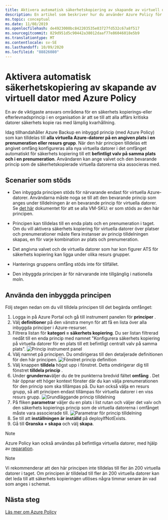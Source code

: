 ```yaml
---
title: Aktivera automatisk säkerhetskopiering av skapande av virtuell dator med Azure Policy
description: En artikel som beskriver hur du använder Azure Policy för att automatiskt aktivera säkerhets kopiering för alla virtuella datorer som skapats inom ett angivet omfång
ms.topic: conceptual
ms.date: 11/08/2019
ms.openlocfilehash: de4923000bc842203535e03727fd532c67a8f517
ms.sourcegitcommit: 829d951d5c90442a38012daaf77e86046018e5b9
ms.translationtype: MT
ms.contentlocale: sv-SE
ms.lasthandoff: 10/09/2020
ms.locfileid: "88826080"
---
```

# <a name="auto-enable-backup-on-vm-creation-using-azure-policy"></a>Aktivera automatisk säkerhetskopiering av skapande av virtuell dator med Azure Policy

En av de viktigaste ansvars områdena för en säkerhets kopierings-eller efterlevnadsprincip i en organisation är att se till att alla affärs kritiska datorer säkerhets kopie ras med lämplig kvarhållning.

Idag tillhandahåller Azure Backup en inbyggd princip (med Azure Policy) som kan tilldelas till **alla virtuella Azure-datorer på en angiven plats i en prenumeration eller resurs grupp**. När den här principen tilldelas ett angivet omfång konfigureras alla nya virtuella datorer i det omfånget automatiskt för säkerhets kopiering till ett **befintligt valv på samma plats och i en prenumeration**. Användaren kan ange valvet och den bevarande princip som de säkerhetskopierade virtuella datorerna ska associeras med.

## <a name="supported-scenarios"></a>Scenarier som stöds

* Den inbyggda principen stöds för närvarande endast för virtuella Azure-datorer. Användarna måste noga se till att den bevarande princip som anges under tilldelningen är en bevarande princip för virtuella datorer. Se [det här](./backup-azure-policy-supported-skus.md) dokumentet för att se alla VM-SKU: er som stöds av den här principen.

* Principen kan tilldelas till en enda plats och en prenumeration i taget. Om du vill aktivera säkerhets kopiering för virtuella datorer över platser och prenumerationer måste flera instanser av princip tilldelningen skapas, en för varje kombination av plats och prenumeration.

* Det angivna valvet och de virtuella datorer som har kon figurer ATS för säkerhets kopiering kan ligga under olika resurs grupper.

* Hanterings gruppens omfång stöds inte för tillfället.

* Den inbyggda principen är för närvarande inte tillgänglig i nationella moln.

## <a name="using-the-built-in-policy"></a>Använda den inbyggda principen

Följ stegen nedan om du vill tilldela principen till det begärda omfånget:

1. Logga in på Azure Portal och gå till instrument panelen för **principer** .
1. Välj **definitioner** på den vänstra menyn för att få en lista över alla inbyggda principer i Azure-resurser.
1. Filtrera listan för **kategori = säkerhets kopiering**. Du ser listan filtrerad nedåt till en enda princip med namnet "Konfigurera säkerhets kopiering på virtuella datorer för en plats till ett befintligt centralt valv på samma plats".
![Princip instrument panel](./media/backup-azure-auto-enable-backup/policy-dashboard.png)
1. Välj namnet på principen. Du omdirigeras till den detaljerade definitionen för den här principen.
![Fönstret princip definition](./media/backup-azure-auto-enable-backup/policy-definition-blade.png)
1. Välj knappen **tilldela** högst upp i fönstret. Detta omdirigerar dig till fönstret **tilldela princip** .
1. Under **grunderna**väljer du de tre punkterna bredvid fältet **omfång** . Det här öppnar ett höger kontext fönster där du kan välja prenumerationen för den princip som ska tillämpas på. Du kan också välja en resurs grupp, så att principen endast tillämpas för virtuella datorer i en viss resurs grupp.
![Grundläggande princip tilldelning](./media/backup-azure-auto-enable-backup/policy-assignment-basics.png)
1. På fliken **parametrar** väljer du en plats i list rutan och väljer det valv och den säkerhets kopierings princip som de virtuella datorerna i omfånget måste vara associerade till.
![Parametrar för princip tilldelning](./media/backup-azure-auto-enable-backup/policy-assignment-parameters.png)
1. Se till att **inställningen är inställd** på deployIfNotExists.
1. Gå till **Granska + skapa** och välj **skapa**.

> [!NOTE]
>
> Azure Policy kan också användas på befintliga virtuella datorer, med hjälp av [reparation](../governance/policy/how-to/remediate-resources.md).

> [!NOTE]
>
> Vi rekommenderar att den här principen inte tilldelas till fler än 200 virtuella datorer i taget. Om principen är tilldelad till fler än 200 virtuella datorer kan det leda till att säkerhets kopieringen utlöses några timmar senare än vad som anges i schemat.

## <a name="next-steps"></a>Nästa steg

[Läs mer om Azure Policy](../governance/policy/overview.md)
